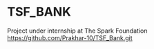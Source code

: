 # TSF_BANK
Project under internship at The Spark Foundation
https://github.com/Prakhar-10/TSF_Bank.git
